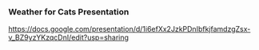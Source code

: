 ### Weather for Cats Presentation
https://docs.google.com/presentation/d/1i6efXx2JzkPDnIbfkjfamdzgZsx-v_BZ9yzYKzqcDnI/edit?usp=sharing
